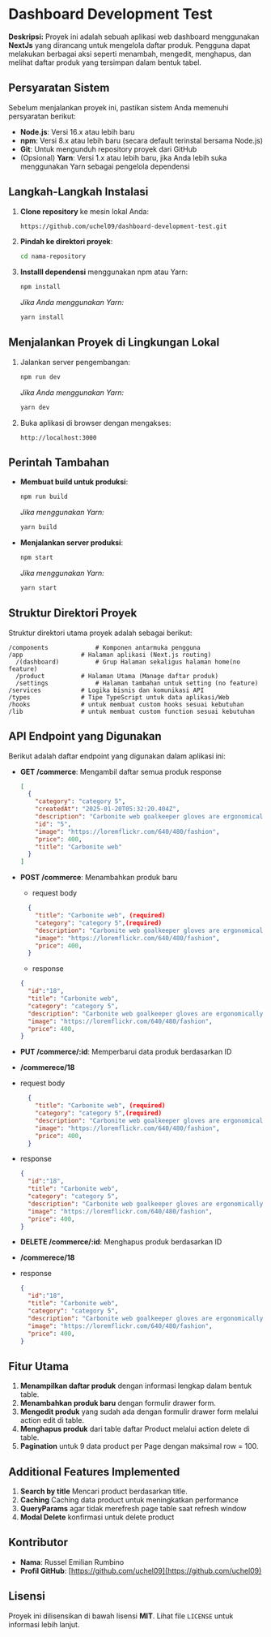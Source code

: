 # Dashboard Development Test

**Deskripsi:** Proyek ini adalah sebuah aplikasi web dashboard menggunakan **NextJs** yang dirancang untuk mengelola daftar produk. Pengguna dapat melakukan berbagai aksi seperti menambah, mengedit, menghapus, dan melihat daftar produk yang tersimpan dalam bentuk tabel.

## Persyaratan Sistem

Sebelum menjalankan proyek ini, pastikan sistem Anda memenuhi persyaratan berikut:

-   **Node.js**: Versi 16.x atau lebih baru
-   **npm**: Versi 8.x atau lebih baru (secara default terinstal bersama Node.js)
-   **Git**: Untuk mengunduh repository proyek dari GitHub
-   (Opsional) **Yarn**: Versi 1.x atau lebih baru, jika Anda lebih suka menggunakan Yarn sebagai pengelola dependensi

## Langkah-Langkah Instalasi

1.  **Clone repository** ke mesin lokal Anda:
    
    ```bash
    https://github.com/uchel09/dashboard-development-test.git
    
    ```
    
2.  **Pindah ke direktori proyek**:
    
    ```bash
    cd nama-repository
    
    ```
    
3.  **Installl dependensi** menggunakan npm atau Yarn:
    
    ```bash
    npm install
    
    ```
    
    _Jika Anda menggunakan Yarn:_
    
    ```bash
    yarn install
    
    ```
    

## Menjalankan Proyek di Lingkungan Lokal

1.  Jalankan server pengembangan:
    
    ```bash
    npm run dev
    
    ```
    
    _Jika Anda menggunakan Yarn:_
    
    ```bash
    yarn dev
    
    ```
    
2.  Buka aplikasi di browser dengan mengakses:
    
    ```
    http://localhost:3000
    
    ```
    

## Perintah Tambahan

-   **Membuat build untuk produksi**:
    
    ```bash
    npm run build
    
    ```
    
    _Jika menggunakan Yarn:_
    
    ```bash
    yarn build
    
    ```
    
-   **Menjalankan server produksi**:
    
    ```bash
    npm start
    
    ```
    
    _Jika menggunakan Yarn:_
    
    ```bash
    yarn start
    
    ```
    

## Struktur Direktori Proyek

Struktur direktori utama proyek adalah sebagai berikut:

```
/components 		    # Komponen antarmuka pengguna
/app 				# Halaman aplikasi (Next.js routing)
  /(dashboard) 		    # Grup Halaman sekaligus halaman home(no feature)
  /product 			# Halaman Utama (Manage daftar produk)
  /settings 		    # Halaman tambahan untuk setting (no feature)
/services 			# Logika bisnis dan komunikasi API
/types 				# Tipe TypeScript untuk data aplikasi/Web
/hooks 				# untuk membuat custom hooks sesuai kebutuhan
/lib 				# untuk membuat custom function sesuai kebutuhan
```

## API Endpoint yang Digunakan

Berikut adalah daftar endpoint yang digunakan dalam aplikasi ini:

-   **GET /commerce**: Mengambil daftar semua produk
	response
	```json
	[
	  {
		"category": "category 5",
		"createdAt": "2025-01-20T05:32:20.404Z",
		"description": "Carbonite web goalkeeper gloves are ergonomically designed to give ",
		"id": "5",
		"image": "https://loremflickr.com/640/480/fashion",
		"price": 400,
		"title": "Carbonite web"
	  }
	]
	```
-   **POST /commerce**: Menambahkan produk baru
	- request body
	```json
	  {
		"title": "Carbonite web", (required)
		"category": "category 5",(required)
		"description": "Carbonite web goalkeeper gloves are ergonomically designed ````to give ",
		"image": "https://loremflickr.com/640/480/fashion",
		"price": 400,
	  }
	  ```
	  - response
	  ```json 
	  {
		"id":"18",
		"title": "Carbonite web", 
		"category": "category 5",
		"description": "Carbonite web goalkeeper gloves are ergonomically designed ````to give ",
		"image": "https://loremflickr.com/640/480/fashion",
		"price": 400,
	  }
	  ```

- **PUT /commerce/:id**: Memperbarui data produk berdasarkan ID
 - **/commerece/18**  
 - request body
 	```json
	  {
		"title": "Carbonite web", (required)
		"category": "category 5",(required)
		"description": "Carbonite web goalkeeper gloves are ergonomically designed ````to give ",
		"image": "https://loremflickr.com/640/480/fashion",
		"price": 400,
	  }
	  ```
  -   response
	  ```json 
	  {
		"id":"18",
		"title": "Carbonite web", 
		"category": "category 5",
		"description": "Carbonite web goalkeeper gloves are ergonomically designed ````to give ",
		"image": "https://loremflickr.com/640/480/fashion",
		"price": 400,
	  }
      ```
-   **DELETE /commerce/:id**: Menghapus produk berdasarkan ID
  - **/commerece/18**  
  - response 
	  ```json 
	  {
		"id":"18",
		"title": "Carbonite web", 
		"category": "category 5",
		"description": "Carbonite web goalkeeper gloves are ergonomically designed ````to give ",
		"image": "https://loremflickr.com/640/480/fashion",
		"price": 400,
	  }
      ```

## Fitur Utama

1.  **Menampilkan daftar produk** dengan informasi lengkap dalam bentuk table.
2.  **Menambahkan produk baru** dengan formulir drawer form.
3.  **Mengedit produk** yang sudah ada dengan formulir drawer form melalui action edit di table.
4.  **Menghapus produk**  dari table daftar Product melalui action delete di table.
5.  **Pagination** untuk 9 data product per Page dengan maksimal row = 100.

## Additional Features Implemented
1.  **Search by  title** Mencari product berdasarkan title.
2.  **Caching** Caching data product untuk meningkatkan performance
3. **QueryParams** agar tidak merefresh page table saat refresh window
4. **Modal Delete** konfirmasi untuk delete product

## Kontributor

-   **Nama**: Russel Emilian Rumbino
-   **Profil GitHub**: [https://github.com/uchel09](https://github.com/uchel09)

## Lisensi

Proyek ini dilisensikan di bawah lisensi **MIT**. Lihat file `LICENSE` untuk informasi lebih lanjut.

  
